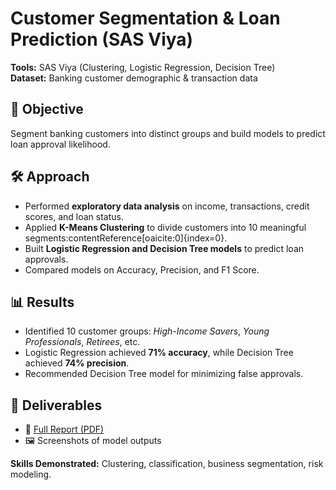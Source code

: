 # Customer Segmentation & Loan Prediction (SAS Viya)

**Tools:** SAS Viya (Clustering, Logistic Regression, Decision Tree)  
**Dataset:** Banking customer demographic & transaction data  

## 📌 Objective
Segment banking customers into distinct groups and build models to predict loan approval likelihood.

## 🛠️ Approach
- Performed **exploratory data analysis** on income, transactions, credit scores, and loan status.  
- Applied **K-Means Clustering** to divide customers into 10 meaningful segments:contentReference[oaicite:0]{index=0}.  
- Built **Logistic Regression and Decision Tree models** to predict loan approvals.  
- Compared models on Accuracy, Precision, and F1 Score.  

## 📊 Results
- Identified 10 customer groups: *High-Income Savers*, *Young Professionals*, *Retirees*, etc.  
- Logistic Regression achieved **71% accuracy**, while Decision Tree achieved **74% precision**.  
- Recommended Decision Tree model for minimizing false approvals.  

## 📂 Deliverables
- 📄 [Full Report (PDF)](CO3400292725Sunehra-Tazreen.pdf)  
- 🖼️ Screenshots of model outputs  

**Skills Demonstrated:** Clustering, classification, business segmentation, risk modeling.
